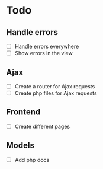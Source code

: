 # Todo

## Handle errors

- [ ] Handle errors everywhere
- [ ] Show errors in the view

## Ajax

- [ ] Create a router for Ajax requests
- [ ] Create php files for Ajax requests

## Frontend

- [ ] Create different pages

## Models

- [ ] Add php docs